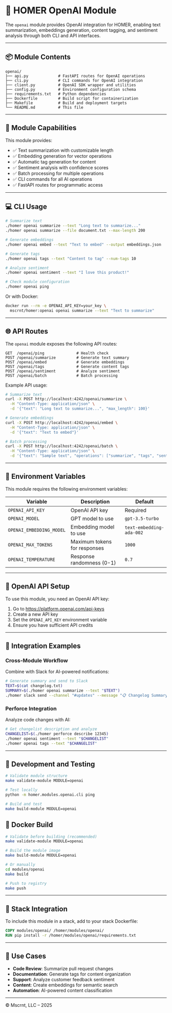 # 🤖 HOMER OpenAI Module

The `openai` module provides OpenAI integration for HOMER, enabling text summarization, embeddings generation, content tagging, and sentiment analysis through both CLI and API interfaces.

---

## 📦 Module Contents

```text
openai/
├── api.py             # FastAPI routes for OpenAI operations
├── cli.py             # CLI commands for OpenAI integration
├── client.py          # OpenAI SDK wrapper and utilities
├── config.py          # Environment configuration schema
├── requirements.txt   # Python dependencies
├── Dockerfile         # Build script for containerization
├── Makefile           # Build and deployment targets
└── README.md          # This file
```

---

## 🧠 Module Capabilities

This module provides:

* ✅ Text summarization with customizable length
* ✅ Embedding generation for vector operations
* ✅ Automatic tag generation for content
* ✅ Sentiment analysis with confidence scores
* ✅ Batch processing for multiple operations
* ✅ CLI commands for all AI operations
* ✅ FastAPI routes for programmatic access

---

## 💻 CLI Usage

```bash
# Summarize text
./homer openai summarize --text "Long text to summarize..."
./homer openai summarize --file document.txt --max-length 200

# Generate embeddings
./homer openai embed --text "Text to embed" --output embeddings.json

# Generate tags
./homer openai tags --text "Content to tag" --num-tags 10

# Analyze sentiment
./homer openai sentiment --text "I love this product!"

# Check module configuration
./homer openai ping
```

Or with Docker:

```bash
docker run --rm -e OPENAI_API_KEY=your_key \
  mscrnt/homer:openai openai summarize --text "Text to summarize"
```

---

## 🌐 API Routes

The `openai` module exposes the following API routes:

```http
GET  /openai/ping              # Health check
POST /openai/summarize         # Generate text summary
POST /openai/embed             # Generate embeddings
POST /openai/tags              # Generate content tags
POST /openai/sentiment         # Analyze sentiment
POST /openai/batch             # Batch processing
```

Example API usage:

```bash
# Summarize text
curl -X POST http://localhost:4242/openai/summarize \
  -H "Content-Type: application/json" \
  -d '{"text": "Long text to summarize...", "max_length": 100}'

# Generate embeddings
curl -X POST http://localhost:4242/openai/embed \
  -H "Content-Type: application/json" \
  -d '{"text": "Text to embed"}'

# Batch processing
curl -X POST http://localhost:4242/openai/batch \
  -H "Content-Type: application/json" \
  -d '{"text": "Sample text", "operations": ["summarize", "tags", "sentiment"]}'
```

---

## 🔧 Environment Variables

This module requires the following environment variables:

| Variable                 | Description                    | Default           |
| ------------------------ | ------------------------------ | ----------------- |
| `OPENAI_API_KEY`         | OpenAI API key                 | Required          |
| `OPENAI_MODEL`           | GPT model to use               | `gpt-3.5-turbo`   |
| `OPENAI_EMBEDDING_MODEL` | Embedding model to use         | `text-embedding-ada-002` |
| `OPENAI_MAX_TOKENS`      | Maximum tokens for responses   | `1000`            |
| `OPENAI_TEMPERATURE`     | Response randomness (0-1)      | `0.7`             |

---

## 🔑 OpenAI API Setup

To use this module, you need an OpenAI API key:

1. Go to https://platform.openai.com/api-keys
2. Create a new API key
3. Set the `OPENAI_API_KEY` environment variable
4. Ensure you have sufficient API credits

---

## 🚀 Integration Examples

### Cross-Module Workflow
Combine with Slack for AI-powered notifications:

```bash
# Generate summary and send to Slack
TEXT=$(cat changelog.txt)
SUMMARY=$(./homer openai summarize --text "$TEXT")
./homer slack send --channel "#updates" --message "📋 Changelog Summary: $SUMMARY"
```

### Perforce Integration
Analyze code changes with AI:

```bash
# Get changelist description and analyze
CHANGELIST=$(./homer perforce describe 12345)
./homer openai sentiment --text "$CHANGELIST"
./homer openai tags --text "$CHANGELIST"
```

---

## 🧪 Development and Testing

```bash
# Validate module structure
make validate-module MODULE=openai

# Test locally
python -m homer.modules.openai.cli ping

# Build and test
make build-module MODULE=openai
```

## 🐳 Docker Build

```bash
# Validate before building (recommended)
make validate-module MODULE=openai

# Build the module image
make build-module MODULE=openai

# Or manually
cd modules/openai
make build

# Push to registry
make push
```

---

## 🧱 Stack Integration

To include this module in a stack, add to your stack Dockerfile:

```dockerfile
COPY modules/openai/ /homer/modules/openai/
RUN pip install -r /homer/modules/openai/requirements.txt
```

---

## 🎯 Use Cases

* **Code Review**: Summarize pull request changes
* **Documentation**: Generate tags for content organization  
* **Support**: Analyze customer feedback sentiment
* **Content**: Create embeddings for semantic search
* **Automation**: AI-powered content classification

---

© Mscrnt, LLC – 2025